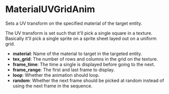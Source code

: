 # MaterialUVGridAnim

Sets a UV transform on the specified material of the target entity.

The UV transform is set such that it'll pick a single square in a
texture. Basically it'll pick a single sprite on a sprite sheet layed
out on a uniform grid.

-   **material**: Name of the material to target in the targeted entity.
-   **tex\_grid**: The number of rows and columns in the grid on the
    texture.
-   **frame\_time**: The time a single is displayed before going to the
    next.
-   **frame\_range**: The first and last frame to display.
-   **loop**: Whether the animation should loop.
-   **random**: Whether the next frame should be picked at random
    instead of using the next frame in the sequence.
